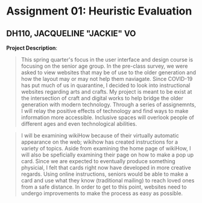 # Assignment 01: Heuristic Evaluation
## DH110, JACQUELINE "JACKIE" VO

__Project Description__: 

> This spring quarter's focus in the user interface and design course is focusing on the senior age group. In the pre-class survey, we were asked to view websites that may be of use to the older generation and how the layout may or may not help them naviagate. Since COVID-19 has put much of us in quarantine, I decided to look into instructional websites regarding arts and crafts. My project is meant to be exist at the intersection of craft and digital works to help bridge the older generation with modern technology. Through a series of assignemnts, I will relay the positive effects of technology and find ways to make information more accessible. Inclusive spaces will overlook people of different ages and even technological abilities.
 
> I will be examining wikiHow because of their virtually automatic appearance on the web; wikihow has created instructions for a variety of topics. Aside from examining the home page of wikiHow, I will also be speficially examining their page on how to make a pop up card. Since we are expected to eventually produce something physicial, I felt that cards right now have developed in more creative regards. Using online instructions, seniors would be able to make a card and use what they know (traditional mailing) to reach loved ones from a safe distance. In order to get to this point, websites need to undergo improvements to make the process as easy as possible.

